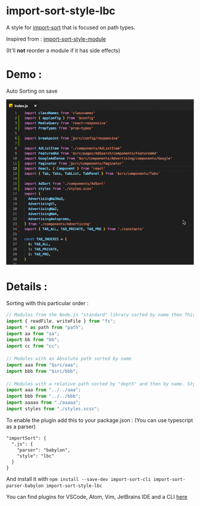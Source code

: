 # import-sort-style-lbc

A style for [import-sort](https://github.com/renke/import-sort) that is focused
on path types.

Inspired from : [import-sort-style-module](https://github.com/renke/import-sort/tree/master/packages/import-sort-style-module)

(It'll **not** reorder a module if it has side effects)

# Demo :

Auto Sorting on save

![](autoSort.gif)

# Details :

Sorting with this particular order :

```js
// Modules from the Node.js "standard" library sorted by name then Third-party modules sorted by name
import { readFile, writeFile } from "fs";
import * as path from "path";
import aa from "aa";
import bb from "bb";
import cc from "cc";

// Modules with an Absolute path sorted by name
import aaa from "$src/aaa";
import bbb from "$src/bbb";

// Modules with a relative path sorted by "depth" and then by name. Styles files will always be at the end.
import aaa from "../../aaa";
import bbb from "../../bbb";
import aaaaa from "./aaaaa";
import styles from "./styles.scss";
```

To enable the plugin add this to your package.json :
(You can use typescript as a parser)

```
"importSort": {
  ".js": {
    "parser": "babylon",
    "style": "lbc"
  }
}
```

And install it with `npm install --save-dev import-sort-cli import-sort-parser-babylon import-sort-style-lbc`

You can find plugins for VSCode, Atom, Vim, JetBrains IDE and a CLI [here](https://github.com/renke/import-sort)

